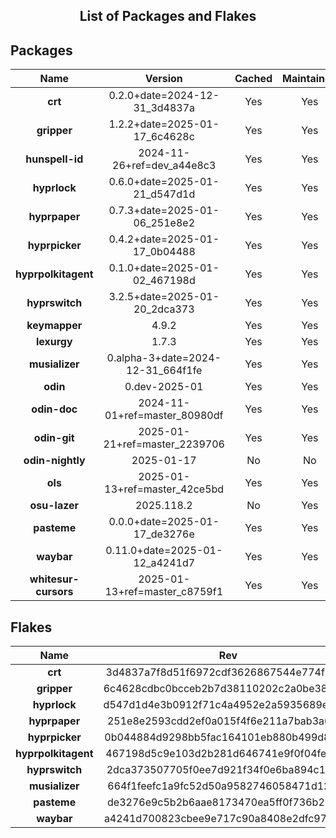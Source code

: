 <!--- This list was auto-generated. DO NOT edit this file manually. -->

<h2 align="center">List of Packages and Flakes</h2>

## Packages

| **Name** | **Version** | **Cached** | **Maintained** | **Homepage** |
| :-: | :-: | :-: | :-: | :-: |
| **crt** | 0.2.0+date=2024-12-31_3d4837a | Yes | Yes | [🌐](https://github.com/spitulax/crt) |
| **gripper** | 1.2.2+date=2025-01-17_6c4628c | Yes | Yes | [🌐](https://github.com/spitulax/gripper) |
| **hunspell-id** | 2024-11-26+ref=dev_a44e8c3 | Yes | Yes | [🌐](https://github.com/shuLhan/hunspell-id) |
| **hyprlock** | 0.6.0+date=2025-01-21_d547d1d | Yes | Yes | [🌐](https://github.com/hyprwm/hyprlock) |
| **hyprpaper** | 0.7.3+date=2025-01-06_251e8e2 | Yes | Yes | [🌐](https://github.com/hyprwm/hyprpaper) |
| **hyprpicker** | 0.4.2+date=2025-01-17_0b04488 | Yes | Yes | [🌐](https://github.com/hyprwm/hyprpicker) |
| **hyprpolkitagent** | 0.1.0+date=2025-01-02_467198d | Yes | Yes | [🌐](https://github.com/hyprwm/hyprpolkitagent) |
| **hyprswitch** | 3.2.5+date=2025-01-20_2dca373 | Yes | Yes | [🌐](https://github.com/h3rmt/hyprswitch) |
| **keymapper** | 4.9.2 | Yes | Yes | [🌐](https://github.com/houmain/keymapper) |
| **lexurgy** | 1.7.3 | Yes | Yes | [🌐](https://github.com/def-gthill/lexurgy) |
| **musializer** | 0.alpha-3+date=2024-12-31_664f1fe | Yes | Yes | [🌐](https://github.com/tsoding/musializer) |
| **odin** | 0.dev-2025-01 | Yes | Yes | [🌐](https://odin-lang.org/) |
| **odin-doc** | 2024-11-01+ref=master_80980df | Yes | Yes | [🌐](https://github.com/odin-lang/pkg.odin-lang.org) |
| **odin-git** | 2025-01-21+ref=master_2239706 | Yes | Yes | [🌐](https://odin-lang.org/) |
| **odin-nightly** | 2025-01-17 | No | No | [🌐](https://odin-lang.org/) |
| **ols** | 2025-01-13+ref=master_42ce5bd | Yes | Yes | [🌐](https://github.com/DanielGavin/ols) |
| **osu-lazer** | 2025.118.2 | No | Yes | [🌐](https://osu.ppy.sh) |
| **pasteme** | 0.0.0+date=2025-01-17_de3276e | Yes | Yes | [🌐](https://github.com/spitulax/pasteme) |
| **waybar** | 0.11.0+date=2025-01-12_a4241d7 | Yes | Yes | [🌐](https://github.com/alexays/waybar) |
| **whitesur-cursors** | 2025-01-13+ref=master_c8759f1 | Yes | Yes | [🌐](https://github.com/vinceliuice/WhiteSur-cursors) |

## Flakes

| **Name** | **Rev** | **Maintained** | **Homepage** |
| :-: | :-: | :-: | :-: |
| **crt** | 3d4837a7f8d51f6972cdf3626867544e774f1965 | Yes | [🌐](https://github.com/spitulax/crt) |
| **gripper** | 6c4628cdbc0bcceb2b7d38110202c2a0be3813d8 | Yes | [🌐](https://github.com/spitulax/gripper) |
| **hyprlock** | d547d1d4e3b0912f71c4a4952e2a5935689e45a1 | Yes | [🌐](https://github.com/hyprwm/hyprlock) |
| **hyprpaper** | 251e8e2593cdd2ef0a015f4f6e211a7bab3a63ed | Yes | [🌐](https://github.com/hyprwm/hyprpaper) |
| **hyprpicker** | 0b044884d9298bb5fac164101eb880b499d8a5df | Yes | [🌐](https://github.com/hyprwm/hyprpicker) |
| **hyprpolkitagent** | 467198d5c9e103d2b281d646741e9f0f04fe0e8c | Yes | [🌐](https://github.com/spitulax/hyprpolkitagent) |
| **hyprswitch** | 2dca373507705f0ee7d921f34f0e6ba894c147ca | Yes | [🌐](https://github.com/H3rmt/hyprswitch) |
| **musializer** | 664f1feefc1a9fc52d50a9582746058471d12e28 | Yes | [🌐](https://github.com/spitulax/musializer) |
| **pasteme** | de3276e9c5b2b6aae8173470ea5ff0f736b28c5c | Yes | [🌐](https://github.com/spitulax/pasteme) |
| **waybar** | a4241d700823cbee9e717c90a8408e2dfc977b45 | Yes | [🌐](https://github.com/alexays/waybar) |
